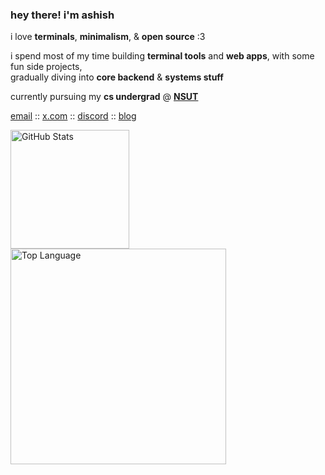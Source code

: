### hey there! i'm ashish

i love **terminals**, **minimalism**, & **open source** :3   

i spend most of my time building **terminal tools** and **web apps**, with some fun side projects,   
gradually diving into **core backend** & **systems stuff**

currently pursuing my **cs undergrad** @ [**NSUT**](https://nsut.ac.in/en/home)

[email](mailto:ashishkumar901336@gmail.com) :: [x.com](https://x.com/ash1sh0kumar) :: [discord](https://discord.com/users/1015907203695259718) :: [blog](https://ashishh.bearblog.dev)  


<div>
<a href="https://github.com/anuraghazra/github-readme-stats?tab=readme-ov-file#github-stats-card"><img height="190" align="center" alt="GitHub Stats" src="https://github-readme-stats.vercel.app/api?username=ashish0kumar&show_icons=true&custom_title=GitHub+Statistics&title_color=cba6f7&theme=catppuccin_mocha&border_color=45475a"/></a>
<a href="https://github.com/anuraghazra/github-readme-stats?tab=readme-ov-file#top-languages-card"><img width="345" align="center" alt="Top Language" src="https://github-readme-stats.vercel.app/api/top-langs/?username=ashish0kumar&layout=compact&title_color=cba6f7&theme=catppuccin_mocha&border_color=45475a"/></a>
</div>
